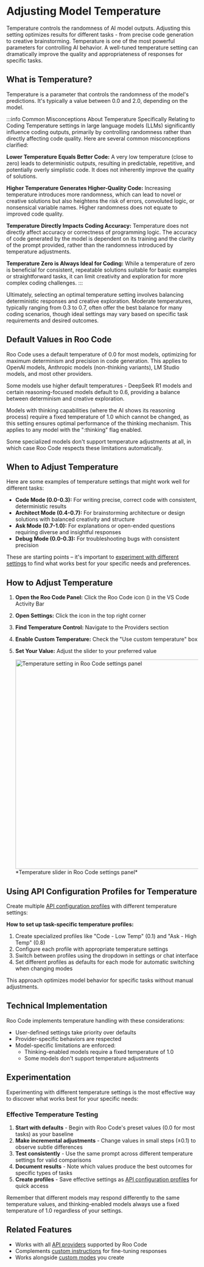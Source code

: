 # Adjusting Model Temperature

Temperature controls the randomness of AI model outputs. Adjusting this setting optimizes results for different tasks - from precise code generation to creative brainstorming. Temperature is one of the most powerful parameters for controlling AI behavior. A well-tuned temperature setting can dramatically improve the quality and appropriateness of responses for specific tasks.

## What is Temperature?

Temperature is a parameter that controls the randomness of the model's predictions. It's typically a value between 0.0 and 2.0, depending on the model.


:::info Common Misconceptions About Temperature Specifically Relating to Coding
Temperature settings in large language models (LLMs) significantly influence coding outputs, primarily by controlling randomness rather than directly affecting code quality. Here are several common misconceptions clarified:

**Lower Temperature Equals Better Code:** A very low temperature (close to zero) leads to deterministic outputs, resulting in predictable, repetitive, and potentially overly simplistic code. It does not inherently improve the quality of solutions.

**Higher Temperature Generates Higher-Quality Code:** Increasing temperature introduces more randomness, which can lead to novel or creative solutions but also heightens the risk of errors, convoluted logic, or nonsensical variable names. Higher randomness does not equate to improved code quality.

**Temperature Directly Impacts Coding Accuracy:** Temperature does not directly affect accuracy or correctness of programming logic. The accuracy of code generated by the model is dependent on its training and the clarity of the prompt provided, rather than the randomness introduced by temperature adjustments.

**Temperature Zero is Always Ideal for Coding:** While a temperature of zero is beneficial for consistent, repeatable solutions suitable for basic examples or straightforward tasks, it can limit creativity and exploration for more complex coding challenges.
:::

Ultimately, selecting an optimal temperature setting involves balancing deterministic responses and creative exploration. Moderate temperatures, typically ranging from 0.3 to 0.7, often offer the best balance for many coding scenarios, though ideal settings may vary based on specific task requirements and desired outcomes.

## Default Values in Roo Code

Roo Code uses a default temperature of 0.0 for most models, optimizing for maximum determinism and precision in code generation. This applies to OpenAI models, Anthropic models (non-thinking variants), LM Studio models, and most other providers.

Some models use higher default temperatures - DeepSeek R1 models and certain reasoning-focused models default to 0.6, providing a balance between determinism and creative exploration.

Models with thinking capabilities (where the AI shows its reasoning process) require a fixed temperature of 1.0 which cannot be changed, as this setting ensures optimal performance of the thinking mechanism. This applies to any model with the ":thinking" flag enabled.

Some specialized models don't support temperature adjustments at all, in which case Roo Code respects these limitations automatically.

## When to Adjust Temperature

Here are some examples of temperature settings that might work well for different tasks:

*   **Code Mode (0.0-0.3):** For writing precise, correct code with consistent, deterministic results
*   **Architect Mode (0.4-0.7):** For brainstorming architecture or design solutions with balanced creativity and structure
*   **Ask Mode (0.7-1.0):** For explanations or open-ended questions requiring diverse and insightful responses
*   **Debug Mode (0.0-0.3):** For troubleshooting bugs with consistent precision

These are starting points – it's important to [experiment with different settings](#experimentation) to find what works best for your specific needs and preferences.

## How to Adjust Temperature

1.  **Open the Roo Code Panel:** Click the Roo Code icon (<Codicon name="rocket" />) in the VS Code Activity Bar
2.  **Open Settings:** Click the <Codicon name="gear" /> icon in the top right corner
3.  **Find Temperature Control:** Navigate to the Providers section
4.  **Enable Custom Temperature:** Check the "Use custom temperature" box
5.  **Set Your Value:** Adjust the slider to your preferred value

    <img src="/img/model-temperature/model-temperature.png" alt="Temperature setting in Roo Code settings panel" width="550" />
    *Temperature slider in Roo Code settings panel*

## Using API Configuration Profiles for Temperature

Create multiple [API configuration profiles](api-configuration-profiles) with different temperature settings:

**How to set up task-specific temperature profiles:**

1. Create specialized profiles like "Code - Low Temp" (0.1) and "Ask - High Temp" (0.8)
2. Configure each profile with appropriate temperature settings
3. Switch between profiles using the dropdown in settings or chat interface
4. Set different profiles as defaults for each mode for automatic switching when changing modes

This approach optimizes model behavior for specific tasks without manual adjustments.

## Technical Implementation

Roo Code implements temperature handling with these considerations:

*   User-defined settings take priority over defaults
*   Provider-specific behaviors are respected
*   Model-specific limitations are enforced:
    *   Thinking-enabled models require a fixed temperature of 1.0
    *   Some models don't support temperature adjustments

## Experimentation

Experimenting with different temperature settings is the most effective way to discover what works best for your specific needs:

### Effective Temperature Testing

1. **Start with defaults** - Begin with Roo Code's preset values (0.0 for most tasks) as your baseline
2. **Make incremental adjustments** - Change values in small steps (±0.1) to observe subtle differences
3. **Test consistently** - Use the same prompt across different temperature settings for valid comparisons
4. **Document results** - Note which values produce the best outcomes for specific types of tasks
5. **Create profiles** - Save effective settings as [API configuration profiles](api-configuration-profiles) for quick access

Remember that different models may respond differently to the same temperature values, and thinking-enabled models always use a fixed temperature of 1.0 regardless of your settings.

## Related Features

- Works with all [API providers](../providers/openai) supported by Roo Code
- Complements [custom instructions](custom-instructions) for fine-tuning responses
- Works alongside [custom modes](custom-modes) you create